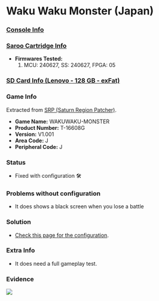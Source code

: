 # Waku Waku Monster (Japan)

### [Console Info](../../../../../Info/Consoles/VA13/README.md)

### [Saroo Cartridge Info](../../../../../Info/Cartridges/RetroGameParadiseStore/1.32F/README.md)

- <b>Firmwares Tested:</b>
  1. MCU: 240627, SS: 240627, FPGA: 05

### [SD Card Info (Lenovo - 128 GB - exFat)](../../../../../Info/SdCards/Lenovo/128GB/exfat/README.md)

### Game Info

Extracted from [SRP (Saturn Region Patcher)](https://segaxtreme.net/resources/saturn-region-patcher.81/download).

- <b>Game Name:</b> WAKUWAKU-MONSTER
- <b>Product Number:</b> T-16608G
- <b>Version:</b> V1.001
- <b>Area Code:</b> J
- <b>Peripheral Code:</b> J

### Status

- Fixed with configuration :hammer_and_wrench:

### Problems without configuration

- It does shows a black screen when you lose a battle

### Solution

- [Check this page for the configuration](https://github.com/williamdsw/saroo-configuration-list/blob/master/J/T-16608G/README.md).

### Extra Info

- It does need a full gameplay test.

### Evidence

[![](https://img.youtube.com/vi/8Q83xeMoNWE/0.jpg)](https://www.youtube.com/watch?v=8Q83xeMoNWE)

